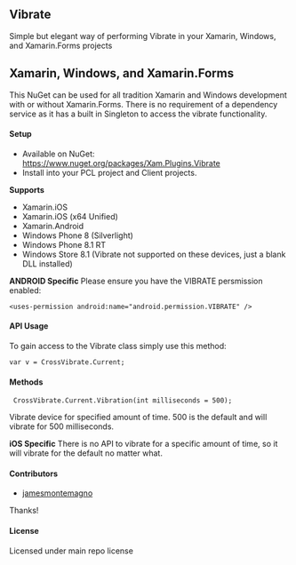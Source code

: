 ## Vibrate

Simple but elegant way of performing Vibrate in your Xamarin, Windows, and Xamarin.Forms projects


## Xamarin, Windows, and Xamarin.Forms
This NuGet can be used for all tradition Xamarin and Windows development with or without Xamarin.Forms. There is no requirement of a dependency service as it has a built in Singleton to access the vibrate functionality.


#### Setup
* Available on NuGet: https://www.nuget.org/packages/Xam.Plugins.Vibrate
* Install into your PCL project and Client projects.

**Supports**
* Xamarin.iOS
* Xamarin.iOS (x64 Unified)
* Xamarin.Android
* Windows Phone 8 (Silverlight)
* Windows Phone 8.1 RT
* Windows Store 8.1 (Vibrate not supported on these devices, just a blank DLL installed)

**ANDROID Specific**
Please ensure you have the VIBRATE persmission enabled:

```
<uses-permission android:name="android.permission.VIBRATE" />
```

#### API Usage

To gain access to the Vibrate class simply use this method:

```
var v = CrossVibrate.Current;
```

#### Methods

```
 CrossVibrate.Current.Vibration(int milliseconds = 500);
```

Vibrate device for specified amount of time. 500 is the default and will vibrate for 500 milliseconds.

**iOS Specific**
There is no API to vibrate for a specific amount of time, so it will vibrate for the default no matter what.


#### Contributors
* [jamesmontemagno](https://github.com/jamesmontemagno)

Thanks!

#### License
Licensed under main repo license
